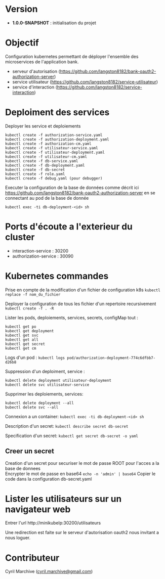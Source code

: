 # Version

- **1.0.0-SNAPSHOT** : initialisation du projet

# Objectif

Configuration kubernetes permettant de déployer l'ensemble des microservices de l'application bank.

- serveur d'autorisation (https://github.com/langston8182/bank-oauth2-authorization-server)
- service utilisateur (https://github.com/langston8182/service-utilisateur)
- service d'interaction (https://github.com/langston8182/service-interaction)

# Deploiment des services

Deployer les service et deploiements
```
kubectl create -f authorization-service.yaml
kubectl create -f authorization-deployment.yaml
kubectl create -f authorization-cm.yaml
kubectl create -f utilisateur-service.yaml
kubectl create -f utilisateur-deployment.yaml
kubectl create -f utilisateur-cm.yaml
kubectl create -f db-service.yaml
kubectl create -f db-deployment.yaml
kubectl create -f db-secret
kubectl create -f role.yaml
kubectl create -f debug.yaml (pour debugger)
```

Executer la configuration de la base de données comme décrit ici https://github.com/langston8182/bank-oauth2-authorization-server en se connectant au pod de la base de donnée

```kubectl exec -ti db-deployment-<id> sh```

# Ports d'écoute a l'exterieur du cluster

- interaction-service : 30200
- authorization-service : 30090

# Kubernetes commandes

Prise en compte de la modification d'un fichier de configuration k8s
```kubectl replace -f nom_du_fichier```

Deployer la configuration de tous les fichier d'un repertoire recursivement
```kubectl create -f . -R```

Lister les pods, deploiements, services, secrets, configMap tout :
```
kubectl get po
kubectl get deployment
kubectl get svc
kubectl get all
kubectl get secret
kubectl get cm
```

Logs d'un pod :
```kubectl logs pod/authorization-deployment-774c6dfbb7-d26b8```

Suppression d'un deploiment, service :
```
kubectl delete deployment utilisateur-deployment
kubectl delete svc utilisateur-service
```

Supprimer les deploiements, services:
```
kubectl delete deployment --all
bubectl delete svc --all
```

Connexion a un container:
```kubectl exec -ti db-deployment-<id> sh```

Description d'un secret:
```kubectl describe secret db-secret```

Specification d'un secret:
```kubectl get secret db-secret -o yaml```

## Creer un secret
Creation d'un secret pour securiser le mot de passe ROOT pour l'acces a la base de donnees
\
Encrypter le mot de passe en base64
```echo -n 'admin' | base64```
Copier le code dans la configuration db-secret.yaml

# Lister les utilisateurs sur un navigateur web

Entrer l'url http://minikubeIp:30200/utilisateurs

Une redirection est faite sur le serveur d'autorisation oauth2 nous invitant a nous loguer.

# Contributeur

Cyril Marchive (cyril.marchive@gmail.com)
